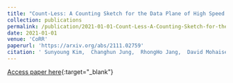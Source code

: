 ```yaml
---
title: "Count-Less: A Counting Sketch for the Data Plane of High Speed Switches"
collection: publications
permalink: /publication/2021-01-01-Count-Less-A-Counting-Sketch-for-the-Data-Plane-of-High-Speed-Switches
date: 2021-01-01
venue: 'CoRR'
paperurl: 'https://arxiv.org/abs/2111.02759'
citation: ' Sunyoung Kim,  Changhun Jung,  RhongHo Jang,  David Mohaisen,  DaeHun Nyang, &quot;Count-Less: A Counting Sketch for the Data Plane of High Speed Switches.&quot; CoRR, 2021.'
---
```

[Access paper here](https://arxiv.org/abs/2111.02759){:target="_blank"}
